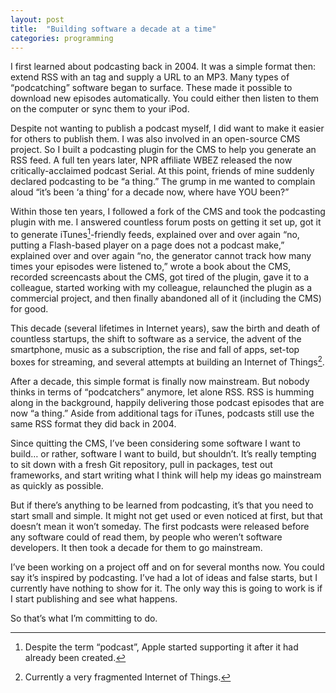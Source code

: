 ```yaml
---
layout: post
title:  "Building software a decade at a time"
categories: programming
---
```


I first learned about podcasting back in 2004. It was a simple format then: extend RSS with an <enclosure> tag and supply a URL to an MP3. Many types of “podcatching” software began to surface. These made it possible to download new episodes automatically. You could either then listen to them on the computer or sync them to your iPod.

Despite not wanting to publish a podcast myself, I did want to make it easier for others to publish them. I was also involved in an open-source CMS project. So I built a podcasting plugin for the CMS to help you generate an RSS feed.
A full ten years later, NPR affiliate WBEZ released the now critically-acclaimed podcast Serial. At this point, friends of mine suddenly declared podcasting to be “a thing.” The grump in me wanted to complain aloud “it’s been ‘a thing’ for a decade now, where have YOU been?”

Within those ten years, I followed a fork of the CMS and took the podcasting plugin with me. I answered countless forum posts on getting it set up, got it to generate iTunes[^1]-friendly feeds, explained over and over again “no, putting a Flash-based player on a page does not a podcast make,” explained over and over again “no, the generator cannot track how many times your episodes were listened to,” wrote a book about the CMS, recorded screencasts about the CMS, got tired of the plugin, gave it to a colleague, started working with my colleague, relaunched the plugin as a commercial project, and then finally abandoned all of it (including the CMS) for good.

This decade (several lifetimes in Internet years), saw the birth and death of countless startups, the shift to software as a service, the advent of the smartphone, music as a subscription, the rise and fall of apps, set-top boxes for streaming, and several attempts at building an Internet of Things[^2].

After a decade, this simple format is finally now mainstream. But nobody thinks in terms of “podcatchers” anymore, let alone RSS. RSS is humming along in the background, happily delivering those podcast episodes that are now “a thing.” Aside from additional tags for iTunes, podcasts still use the same RSS format they did back in 2004.

Since quitting the CMS, I’ve been considering some software I want to build… or rather, software I want to build, but shouldn’t. It’s really tempting to sit down with a fresh Git repository, pull in packages, test out frameworks, and start writing what I think will help my ideas go mainstream as quickly as possible.

But if there’s anything to be learned from podcasting, it’s that you need to start small and simple. It might not get used or even noticed at first, but that doesn’t mean it won’t someday. The first podcasts were released before any software could of read them, by people who weren’t software developers. It then took a decade for them to go mainstream.

I’ve been working on a project off and on for several months now. You could say it’s inspired by podcasting. I’ve had a lot of ideas and false starts, but I currently have nothing to show for it. The only way this is going to work is if I start publishing and see what happens.

So that’s what I’m committing to do.

[^1]: Despite the term “podcast”, Apple started supporting it after it had already been created.
[^2]: Currently a very fragmented Internet of Things.
